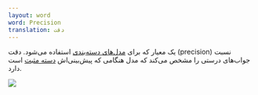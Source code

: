 ```yaml
---
layout: word
word: Precision
translation: دقت
---
```


یک معیار که برای [مدل‌های دسته‌بندی](/C/classification_model) استفاده می‌شود. دقت (precision) نسبت جواب‌های درستی را مشخص می‌کند که مدل هنگامی که پیش‌بینی‌اش [دسته مثبت](/P/positive_class) است دارد.

![](/assets/img/screenshot-from-2021-07-15-01-49-11.png)
